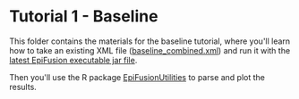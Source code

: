 # Tutorial 1 - Baseline

This folder contains the materials for the baseline tutorial, where you'll learn how to take an existing XML file ([baseline_combined.xml](https://github.com/ciarajudge/EpiFusion/blob/main/examples/Tutorial_1/baseline_combined.xml)) and run it with the [latest EpiFusion executable jar file](https://github.com/ciarajudge/EpiFusion/releases).

Then you'll use the R package [EpiFusionUtilities](https://github.com/ciarajudge/EpiFusionUtilities) to parse and plot the results.